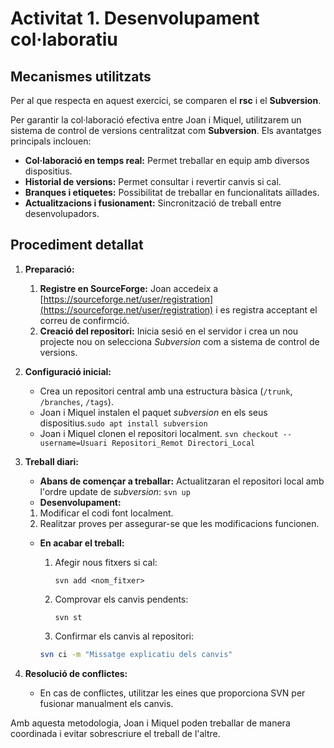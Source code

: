 # Activitat 1. Desenvolupament col·laboratiu

## Mecanismes utilitzats

Per al que respecta en aquest exercici, se comparen el **rsc** i el **Subversion**.

Per garantir la col·laboració efectiva entre Joan i Miquel, utilitzarem un sistema de control de versions centralitzat com **Subversion**. Els avantatges principals inclouen:

- **Col·laboració en temps real:** Permet treballar en equip amb diversos dispositius.
- **Historial de versions:** Permet consultar i revertir canvis si cal.
- **Branques i etiquetes:** Possibilitat de treballar en funcionalitats aïllades.
- **Actualitzacions i fusionament:** Sincronització de treball entre desenvolupadors.

## Procediment detallat

1. **Preparació:**
    1. **Registre en SourceForge:** Joan accedeix a [https://sourceforge.net/user/registration](https://sourceforge.net/user/registration) i es registra acceptant el correu de confirmció.
    2. **Creació del repositori:** Inicia sesió en el servidor i crea un nou projecte nou on  selecciona *Subversion* com a sistema de control de versions.
2. **Configuració inicial:**
    - Crea un repositori central amb una estructura bàsica (`/trunk`, `/branches`, `/tags`).
    - Joan i Miquel instalen el paquet *subversion* en els seus dispositius.```sudo apt install subversion```
    - Joan i Miquel clonen el repositori localment. ```svn checkout --username=Usuari Repositori_Remot Directori_Local```
3. **Treball diari:**
    - **Abans de començar a treballar:** Actualitzaran el repositori local amb l'ordre update de *subversion*: ```svn up```
    - **Desenvolupament:**
     1. Modificar el codi font localment.
     2. Realitzar proves per assegurar-se que les modificacions funcionen.

    - **En acabar el treball:**
        1. Afegir nous fitxers si cal:

            ```svn add <nom_fitxer>```

        2. Comprovar els canvis pendents:

            ```svn st```

        3. Confirmar els canvis al repositori:

        ```bash
        svn ci -m "Missatge explicatiu dels canvis"
        ```

4. **Resolució de conflictes:**
    - En cas de conflictes, utilitzar les eines que proporciona SVN per fusionar manualment els canvis.

Amb aquesta metodologia, Joan i Miquel poden treballar de manera coordinada i evitar sobrescriure el treball de l'altre.
